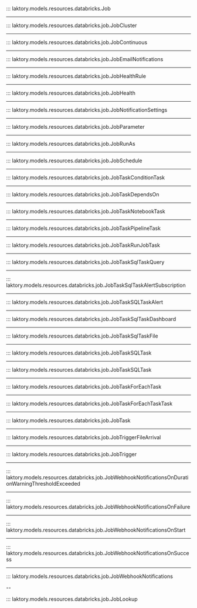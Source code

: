 ::: laktory.models.resources.databricks.Job

---

::: laktory.models.resources.databricks.job.JobCluster

---

::: laktory.models.resources.databricks.job.JobContinuous

---

::: laktory.models.resources.databricks.job.JobEmailNotifications

---

::: laktory.models.resources.databricks.job.JobHealthRule

---

::: laktory.models.resources.databricks.job.JobHealth

---

::: laktory.models.resources.databricks.job.JobNotificationSettings

---

::: laktory.models.resources.databricks.job.JobParameter

---

::: laktory.models.resources.databricks.job.JobRunAs

---

::: laktory.models.resources.databricks.job.JobSchedule

---

::: laktory.models.resources.databricks.job.JobTaskConditionTask

---

::: laktory.models.resources.databricks.job.JobTaskDependsOn

---

::: laktory.models.resources.databricks.job.JobTaskNotebookTask

---

::: laktory.models.resources.databricks.job.JobTaskPipelineTask

---

::: laktory.models.resources.databricks.job.JobTaskRunJobTask

---

::: laktory.models.resources.databricks.job.JobTaskSqlTaskQuery

---

::: laktory.models.resources.databricks.job.JobTaskSqlTaskAlertSubscription

---

::: laktory.models.resources.databricks.job.JobTaskSQLTaskAlert

---

::: laktory.models.resources.databricks.job.JobTaskSqlTaskDashboard

---

::: laktory.models.resources.databricks.job.JobTaskSqlTaskFile

---

::: laktory.models.resources.databricks.job.JobTaskSQLTask

---

::: laktory.models.resources.databricks.job.JobTaskSQLTask

---

::: laktory.models.resources.databricks.job.JobTaskForEachTask

---

::: laktory.models.resources.databricks.job.JobTaskForEachTaskTask

---

::: laktory.models.resources.databricks.job.JobTask

---

::: laktory.models.resources.databricks.job.JobTriggerFileArrival

---

::: laktory.models.resources.databricks.job.JobTrigger

---

::: laktory.models.resources.databricks.job.JobWebhookNotificationsOnDurationWarningThresholdExceeded

---

::: laktory.models.resources.databricks.job.JobWebhookNotificationsOnFailure

---

::: laktory.models.resources.databricks.job.JobWebhookNotificationsOnStart

---

::: laktory.models.resources.databricks.job.JobWebhookNotificationsOnSuccess

---

::: laktory.models.resources.databricks.job.JobWebhookNotifications

--

::: laktory.models.resources.databricks.job.JobLookup